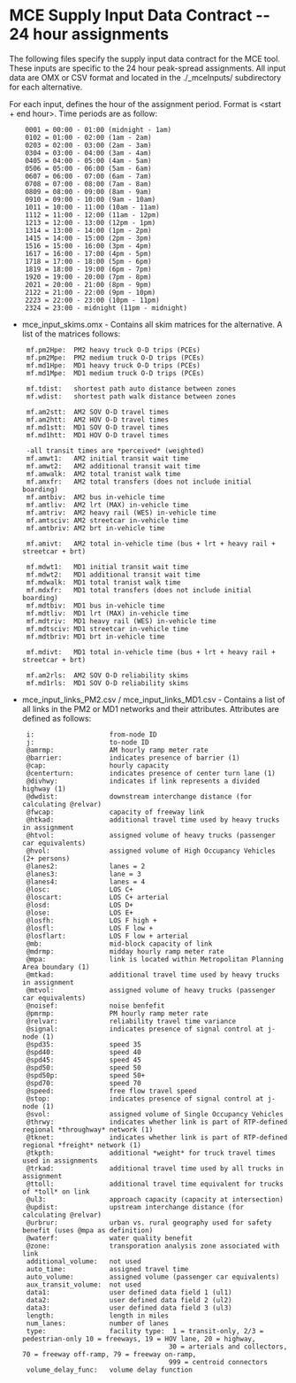 # MCE Supply Input Data Contract -- 24 hour assignments

The following files specify the supply input data contract for the MCE tool. These inputs are specific to the 24 hour peak-spread assignments. All input data are OMX or CSV format and located in the ./\_mceInputs/ subdirectory for each alternative.
 
 For each input, <time period> defines the hour of the assignment period. Format is <start + end hour>. Time periods are as follow:
   
        0001 = 00:00 - 01:00 (midnight - 1am)
        0102 = 01:00 - 02:00 (1am - 2am)
        0203 = 02:00 - 03:00 (2am - 3am)
        0304 = 03:00 - 04:00 (3am - 4am)
        0405 = 04:00 - 05:00 (4am - 5am)
        0506 = 05:00 - 06:00 (5am - 6am)
        0607 = 06:00 - 07:00 (6am - 7am)
        0708 = 07:00 - 08:00 (7am - 8am)
        0809 = 08:00 - 09:00 (8am - 9am)
        0910 = 09:00 - 10:00 (9am - 10am)
        1011 = 10:00 - 11:00 (10am - 11am)
        1112 = 11:00 - 12:00 (11am - 12pm)
        1213 = 12:00 - 13:00 (12pm - 1pm)
        1314 = 13:00 - 14:00 (1pm - 2pm)
        1415 = 14:00 - 15:00 (2pm - 3pm)
        1516 = 15:00 - 16:00 (3pm - 4pm)
        1617 = 16:00 - 17:00 (4pm - 5pm)
        1718 = 17:00 - 18:00 (5pm - 6pm)
        1819 = 18:00 - 19:00 (6pm - 7pm)
        1920 = 19:00 - 20:00 (7pm - 8pm)
        2021 = 20:00 - 21:00 (8pm - 9pm)
        2122 = 21:00 - 22:00 (9pm - 10pm)
        2223 = 22:00 - 23:00 (10pm - 11pm)
        2324 = 23:00 - midnight (11pm - midnight)
 
 
 - mce_input_skims.omx - Contains all skim matrices for the alternative. A list of the matrices follows:
  
        mf.pm2Hpe:  PM2 heavy truck O-D trips (PCEs)
        mf.pm2Mpe:  PM2 medium truck O-D trips (PCEs)
        mf.md1Hpe:  MD1 heavy truck O-D trips (PCEs)
        mf.md1Mpe:  MD1 medium truck O-D trips (PCEs)
        
        mf.tdist:   shortest path auto distance between zones
        mf.wdist:   shortest path walk distance between zones
        
        mf.am2stt:  AM2 SOV O-D travel times
        mf.am2htt:  AM2 HOV O-D travel times
        mf.md1stt:  MD1 SOV O-D travel times
        mf.md1htt:  MD1 HOV O-D travel times
        
        -all transit times are *perceived* (weighted)
        mf.amwt1:   AM2 initial transit wait time
        mf.amwt2:   AM2 additional transit wait time
        mf.amwalk:  AM2 total tranist walk time
        mf.amxfr:   AM2 total transfers (does not include initial boarding)
        mf.amtbiv:  AM2 bus in-vehicle time
        mf.amtliv:  AM2 lrt (MAX) in-vehicle time
        mf.amtriv:  AM2 heavy rail (WES) in-vehicle time
        mf.amtsciv: AM2 streetcar in-vehicle time 
        mf.amtbriv: AM2 brt in-vehicle time
        
        mf.amivt:   AM2 total in-vehicle time (bus + lrt + heavy rail + streetcar + brt)
        
        mf.mdwt1:   MD1 initial transit wait time
        mf.mdwt2:   MD1 additional transit wait time
        mf.mdwalk:  MD1 total tranist walk time
        mf.mdxfr:   MD1 total transfers (does not include initial boarding)
        mf.mdtbiv:  MD1 bus in-vehicle time
        mf.mdtliv:  MD1 lrt (MAX) in-vehicle time
        mf.mdtriv:  MD1 heavy rail (WES) in-vehicle time
        mf.mdtsciv: MD1 streetcar in-vehicle time
        mf.mdtbriv: MD1 brt in-vehicle time
        
        mf.mdivt:   MD1 total in-vehicle time (bus + lrt + heavy rail + streetcar + brt)
        
        mf.am2rls:  AM2 SOV O-D reliability skims
        mf.md1rls:  MD1 SOV O-D reliability skims
        
 - mce_input_links_PM2.csv / mce_input_links_MD1.csv - Contains a list of all links in the PM2 or MD1 networks and their attributes. Attributes are defined as follows:

        i:                   from-node ID
        j:                   to-node ID
        @amrmp:              AM hourly ramp meter rate
        @barrier:            indicates presence of barrier (1)
        @cap:                hourly capacity
        @centerturn:         indicates presence of center turn lane (1)
        @divhwy:             indicates if link represents a divided highway (1)
        @dwdist:             downstream interchange distance (for calculating @relvar)
        @fwcap:              capacity of freeway link
        @htkad:              additional travel time used by heavy trucks in assignment
        @htvol:              assigned volume of heavy trucks (passenger car equivalents)
        @hvol:               assigned volume of High Occupancy Vehicles (2+ persons)
        @lanes2:             lanes = 2
        @lanes3:             lane = 3
        @lanes4:             lanes = 4
        @losc:               LOS C+
        @loscart:            LOS C+ arterial
        @losd:               LOS D+
        @lose:               LOS E+
        @losfh:              LOS F high +
        @losfl:              LOS F low +
        @losflart:           LOS F low + arterial
        @mb:                 mid-block capacity of link
        @mdrmp:              midday hourly ramp meter rate
        @mpa:                link is located within Metropolitan Planning Area boundary (1)
        @mtkad:              additional travel time used by heavy trucks in assignment
        @mtvol:              assigned volume of heavy trucks (passenger car equivalents)
        @noisef:             noise benfefit
        @pmrmp:              PM hourly ramp meter rate
        @relvar:             reliability travel time variance
        @signal:             indicates presence of signal control at j-node (1)
        @spd35:              speed 35
        @spd40:              speed 40
        @spd45:              speed 45
        @spd50:              speed 50
        @spd50p:             speed 50+
        @spd70:              speed 70
        @speed:              free flow travel speed 
        @stop:               indicates presence of signal control at j-node (1)
        @svol:               assigned volume of Single Occupancy Vehicles 
        @thrwy:              indicates whether link is part of RTP-defined regional *throughway* network (1)
        @tknet:              indicates whether link is part of RTP-defined regional *freight* network (1) 
        @tkpth:              additional *weight* for truck travel times used in assignments 
        @trkad:              additional travel time used by all trucks in assignment 
        @ttoll:              additional travel time equivalent for trucks of *toll* on link  
        @ul3:                approach capacity (capacity at intersection)
        @updist:             upstream interchange distance (for calculating @relvar)
        @urbrur:             urban vs. rural geography used for safety benefit (uses @mpa as definition)
        @waterf:             water quality benefit
        @zone:               transporation analysis zone associated with link
        additional_volume:   not used
        auto_time:           assigned travel time
        auto_volume:         assigned volume (passenger car equivalents)
        aux_transit_volume:  not used
        data1:               user defined data field 1 (ul1)
        data2:               user defined data field 2 (ul2)
        data3:               user defined data field 3 (ul3)
        length:              length in miles
        num_lanes:           number of lanes
        type:                facility type:  1 = transit-only, 2/3 = pedestrian-only 10 = freeways, 19 = HOV lane, 20 = highway,
                                            30 = arterials and collectors, 70 = freeway off-ramp, 79 = freeway on-ramp,
                                            999 = centroid connectors
        volume_delay_func:   volume delay function
 
  

